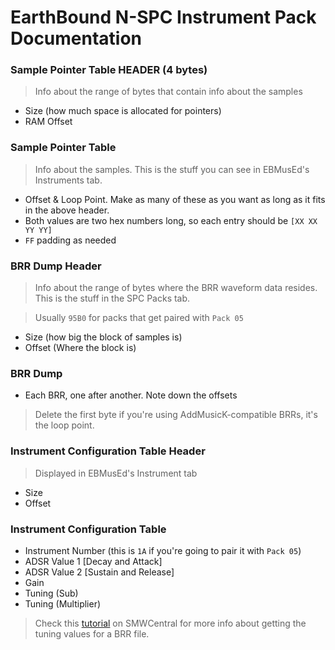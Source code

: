 # EarthBound N-SPC Instrument Pack Documentation

### Sample Pointer Table HEADER (4 bytes)

>Info about the range of bytes that contain info about the samples

- Size (how much space is allocated for pointers)
- RAM Offset

### Sample Pointer Table

>Info about the samples. This is the stuff you can see in EBMusEd's Instruments tab.

- Offset & Loop Point. Make as many of these as you want as long as it fits in the above header.
- Both values are two hex numbers long, so each entry should be `[XX XX YY YY]`
- `FF` padding as needed

### BRR Dump Header
>Info about the range of bytes where the BRR waveform data resides. This is the stuff in the SPC Packs tab.

>Usually `95B0` for packs that get paired with `Pack 05`

- Size (how big the block of samples is)
- Offset (Where the block is)

### BRR Dump
- Each BRR, one after another. Note down the offsets

>Delete the first byte if you're using AddMusicK-compatible BRRs, it's the loop point.

### Instrument Configuration Table Header
>Displayed in EBMusEd's Instrument tab
- Size
- Offset

### Instrument Configuration Table
- Instrument Number (this is `1A` if you're going to pair it with `Pack 05`)
- ADSR Value 1 [Decay and Attack]
- ADSR Value 2 [Sustain and Release]
- Gain
- Tuning (Sub)
- Tuning (Multiplier)

>Check this [tutorial](https://www.smwcentral.net/?p=viewthread&t=92575&page=1&pid=1502895#p1502895) on SMWCentral for more info about getting the tuning values for a BRR file.